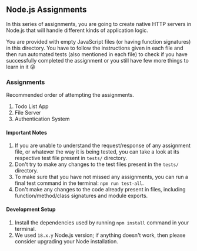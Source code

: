 ## Node.js Assignments
In this series of assignments, you are going to create native HTTP servers in Node.js that will handle different kinds of application logic.

You are provided with empty JavaScript files (or having function signatures) in this directory. You have to follow the instructions given in each file and then run automated tests (also mentioned in each file) to check if you have successfully completed the assignment or you still have few more things to learn in it 😜

### Assignments
Recommended order of attempting the assignments.
1. Todo List App
2. File Server
3. Authentication System

#### Important Notes
1. If you are unable to understand the request/response of any assignment file, or whatever the way it is being tested, you can take a look at its respective test file present in `tests/` directory.
2. Don't try to make any changes to the test files present in the `tests/` directory.
3. To make sure that you have not missed any assignments, you can run a final test command in the terminal: `npm run test-all`.
4. Don't make any changes to the code already present in files, including function/method/class signatures and module exports.

#### Development Setup
1. Install the dependencies used by running `npm install` command in your terminal.
2. We used `18.x.y` Node.js version; if anything doesn't work, then please consider upgrading your Node installation.

